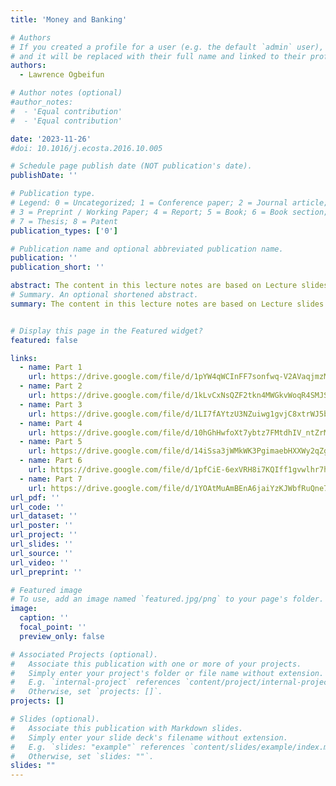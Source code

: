 ```yaml
---
title: 'Money and Banking'

# Authors
# If you created a profile for a user (e.g. the default `admin` user), write the username (folder name) here
# and it will be replaced with their full name and linked to their profile.
authors:
  - Lawrence Ogbeifun

# Author notes (optional)
#author_notes:
#  - 'Equal contribution'
#  - 'Equal contribution'

date: '2023-11-26'
#doi: 10.1016/j.ecosta.2016.10.005

# Schedule page publish date (NOT publication's date).
publishDate: ''

# Publication type.
# Legend: 0 = Uncategorized; 1 = Conference paper; 2 = Journal article;
# 3 = Preprint / Working Paper; 4 = Report; 5 = Book; 6 = Book section;
# 7 = Thesis; 8 = Patent
publication_types: ['0']

# Publication name and optional abbreviated publication name.
publication: ''
publication_short: ''

abstract: The content in this lecture notes are based on Lecture slides from Mishkin's `The Economics of Money, Banking, and Financial Markets.`
# Summary. An optional shortened abstract.
summary: The content in this lecture notes are based on Lecture slides from Mishkin's `The Economics of Money, Banking, and Financial Markets.`


# Display this page in the Featured widget?
featured: false

links:
  - name: Part 1
    url: https://drive.google.com/file/d/1pYW4qWCInFF7sonfwq-V2AVaqjmzMjyo/view?usp=sharing
  - name: Part 2
    url: https://drive.google.com/file/d/1kLvCxNsQZF2tkn4MWGkvWoqR4SMJS4Tj/view?usp=sharing
  - name: Part 3
    url: https://drive.google.com/file/d/1LI7fAYtzU3NZuiwg1gvjC8xtrWJ5b7Jq/view?usp=sharing
  - name: Part 4
    url: https://drive.google.com/file/d/10hGhHwfoXt7ybtz7FMtdhIV_ntZrMOX-/view?usp=sharing
  - name: Part 5
    url: https://drive.google.com/file/d/14iSsa3jWMkWK3PgimaebHXXWy2qZgIrn/view?usp=sharing
  - name: Part 6
    url: https://drive.google.com/file/d/1pfCiE-6exVRH8i7KQIff1gvwlhr7hO9C/view?usp=sharing
  - name: Part 7
    url: https://drive.google.com/file/d/1YOAtMuAmBEnA6jaiYzKJWbfRuQne7Kek/view?usp=sharing
url_pdf: ''
url_code: ''
url_dataset: ''
url_poster: ''
url_project: ''
url_slides: ''
url_source: ''
url_video: ''
url_preprint: ''

# Featured image
# To use, add an image named `featured.jpg/png` to your page's folder.
image:
  caption: ''
  focal_point: ''
  preview_only: false

# Associated Projects (optional).
#   Associate this publication with one or more of your projects.
#   Simply enter your project's folder or file name without extension.
#   E.g. `internal-project` references `content/project/internal-project/index.md`.
#   Otherwise, set `projects: []`.
projects: []

# Slides (optional).
#   Associate this publication with Markdown slides.
#   Simply enter your slide deck's filename without extension.
#   E.g. `slides: "example"` references `content/slides/example/index.md`.
#   Otherwise, set `slides: ""`.
slides: ""
---
```

